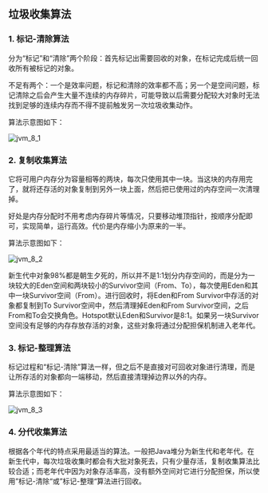 ## 垃圾收集算法

### 1. 标记-清除算法

   分为“标记”和“清除”两个阶段：首先标记出需要回收的对象，在标记完成后统一回收所有被标记的对象。

   不足有两个：一个是效率问题，标记和清除的效率都不高；另一个是空间问题，标记清除之后会产生大量不连续的内存碎片，可能导致以后需要分配较大对象时无法找到足够的连续内存而不得不提前触发另一次垃圾收集动作。

   算法示意图如下：

   ![jvm_8_1](https://raw.githubusercontent.com/toplhy/toplhy.github.io/main/images/jvm/jvm_8_1.png)

### 2. 复制收集算法

   它将可用户内存分为容量相等的两块，每次只使用其中一块。当这块的内存用完了，就将还存活的对象复制到另外一块上面，然后把已使用过的内存空间一次清理掉。

   好处是内存分配时不用考虑内存碎片等情况，只要移动堆顶指针，按顺序分配即可，实现简单，运行高效。代价是内存缩小为原来的一半。

   算法示意图如下：

   ![jvm_8_2](https://raw.githubusercontent.com/toplhy/toplhy.github.io/main/images/jvm/jvm_8_2.png)

   新生代中对象98%都是朝生夕死的，所以并不是1:1划分内存空间的，而是分为一块较大的Eden空间和两块较小的Survivor空间（From、To），每次使用Eden和其中一块Survivor空间（From）。进行回收时，将Eden和From Survivor中存活的对象都复制到To Survivor空间中，然后清理掉Eden和From Survivor空间，之后From和To会交换角色。Hotspot默认Eden和Survivor是8:1。如果另一块Survivor空间没有足够的内存存放存活的对象，这些对象将通过分配担保机制进入老年代。

### 3. 标记-整理算法

   标记过程和“标记-清除”算法一样，但之后不是直接对可回收对象进行清理，而是让所存活的对象都向一端移动，然后直接清理掉边界以外的内存。

   算法示意图如下：

   ![jvm_8_3](https://raw.githubusercontent.com/toplhy/toplhy.github.io/main/images/jvm/jvm_8_3.png)

### 4. 分代收集算法

   根据各个年代的特点采用最适当的算法。一般把Java堆分为新生代和老年代。在新生代中，每次垃圾收集时都会有大批对象死去，只有少量存活，复制收集算法比较合适；而老年代中因为对象存活率高，没有额外空间对它进行分配担保，所以使用”标记-清除“或”标记-整理“算法进行回收。

